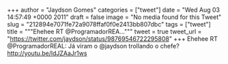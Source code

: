 
+++
author = "Jaydson Gomes"
categories = ["tweet"]
date = "Wed Aug 03 14:57:49 +0000 2011"
draft = false
image = "No media found for this Tweet"
slug = "212894e7071fe72a9078ffaf0f0e2413bb807dbc"
tags = ["tweet"]
title = """Ehehee RT @ProgramadorREA..."""
tweet = true
tweet_url = "https://twitter.com/jaydson/status/98769546722295808"
+++
Ehehee RT @ProgramadorREAL: Já viram o @jaydson trollando o chefe? http://youtu.be/ldJZAaJr1ws
